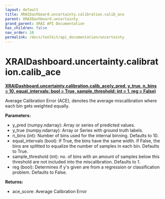 ```yaml
---
layout: default
title: XRAIDashboard.uncertainty.calibration.calib_ace
parent: XRAIDashboard.uncertainty
grand_parent: XRAI API Documentation
has_children: false
nav_order: 10
permalink: /docs/toolkit/api_documentation/uncertainty
---
```


# XRAIDashboard.uncertainty.calibration.calib_ace
**[XRAIDashboard.uncertainty.calibration.calib_ace(y_pred, y_true, n_bins = 10, equal_intervals: bool = True, sample_threshold: int = 1, reg = False)](https://github.com/gaberamolete/XRAIDashboard/blob/main/uncertainty/calibration.py)**


Average Calibration Error (ACE), denotes the average miscalibration where each bin gets weighted equally.


**Parameters:**
- y_pred (numpy.ndarray): Array or series of predicted values.
- y_true (numpy.ndarray): Array or Series with ground truth labels.
- n_bins (int): Number of bins used for the internal binning. Defaults to 10.
- equal_intervals (bool): If True, the bins have the same width. If False, the bins are splitted to equalize the number of samples in each bin. Defaults to True.
- sample_threshold (int): no. of bins with an amount of samples below this threshold are not included into the miscalibration. Defaults to 1.
- reg (bool): Determines if y's given are from a regression or classification problem. Defaults to False.

**Returns:**
- ace_score: Average Calibration Error
